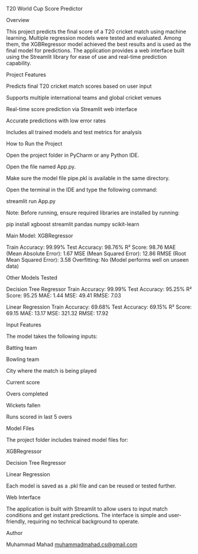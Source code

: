 T20 World Cup Score Predictor

Overview

This project predicts the final score of a T20 cricket match using machine learning. Multiple regression models were tested and evaluated. Among them, the XGBRegressor model achieved the best results and is used as the final model for predictions. The application provides a web interface built using the Streamlit library for ease of use and real-time prediction capability.

Project Features

Predicts final T20 cricket match scores based on user input

Supports multiple international teams and global cricket venues

Real-time score prediction via Streamlit web interface

Accurate predictions with low error rates

Includes all trained models and test metrics for analysis

How to Run the Project

Open the project folder in PyCharm or any Python IDE.

Open the file named App.py.

Make sure the model file pipe.pkl is available in the same directory.

Open the terminal in the IDE and type the following command:

streamlit run App.py

Note: Before running, ensure required libraries are installed by running:

pip install xgboost streamlit pandas numpy scikit-learn

Main Model: XGBRegressor

Train Accuracy: 99.99%
Test Accuracy: 98.76%
R² Score: 98.76
MAE (Mean Absolute Error): 1.67
MSE (Mean Squared Error): 12.86
RMSE (Root Mean Squared Error): 3.58
Overfitting: No (Model performs well on unseen data)

Other Models Tested

Decision Tree Regressor
Train Accuracy: 99.99%
Test Accuracy: 95.25%
R² Score: 95.25
MAE: 1.44
MSE: 49.41
RMSE: 7.03

Linear Regression
Train Accuracy: 69.68%
Test Accuracy: 69.15%
R² Score: 69.15
MAE: 13.17
MSE: 321.32
RMSE: 17.92

Input Features

The model takes the following inputs:

Batting team

Bowling team

City where the match is being played

Current score

Overs completed

Wickets fallen

Runs scored in last 5 overs

Model Files

The project folder includes trained model files for:

XGBRegressor

Decision Tree Regressor

Linear Regression

Each model is saved as a .pkl file and can be reused or tested further.

Web Interface

The application is built with Streamlit to allow users to input match conditions and get instant predictions. The interface is simple and user-friendly, requiring no technical background to operate.

Author

Muhammad Mahad
muhammadmahad.cs@gmail.com
